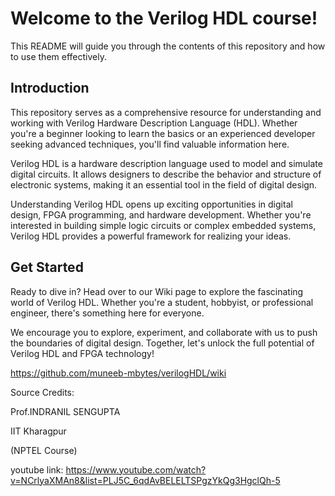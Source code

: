 # Welcome to the Verilog HDL course!


This README will guide you through the contents of this repository and how to use them effectively.

## Introduction

This repository serves as a comprehensive resource for understanding and working with Verilog Hardware Description Language (HDL). Whether you're a beginner looking to learn the basics or an experienced developer seeking advanced techniques, you'll find valuable information here.

Verilog HDL is a hardware description language used to model and simulate digital circuits. It allows designers to describe the behavior and structure of electronic systems, making it an essential tool in the field of digital design.

Understanding Verilog HDL opens up exciting opportunities in digital design, FPGA programming, and hardware development. Whether you're interested in building simple logic circuits or complex embedded systems, Verilog HDL provides a powerful framework for realizing your ideas.

## Get Started
Ready to dive in? Head over to our Wiki page to explore the fascinating world of Verilog HDL. Whether you're a student, hobbyist, or professional engineer, there's something here for everyone.

We encourage you to explore, experiment, and collaborate with us to push the boundaries of digital design. Together, let's unlock the full potential of Verilog HDL and FPGA technology!

https://github.com/muneeb-mbytes/verilogHDL/wiki

Source Credits:

Prof.INDRANIL SENGUPTA

IIT Kharagpur

(NPTEL Course)

youtube link: https://www.youtube.com/watch?v=NCrlyaXMAn8&list=PLJ5C_6qdAvBELELTSPgzYkQg3HgclQh-5
